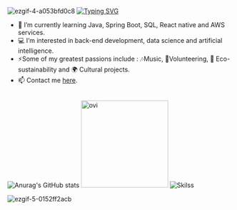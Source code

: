 ![ezgif-4-a053bfd0c8](https://github.com/MatheusJulioSantana/MatheusJulioSantana/assets/129356541/298274fe-89fb-4064-a94a-34e6554cc0be)
<a href="https://git.io/typing-svg"><img src="https://readme-typing-svg.demolab.com?font=Share+Tech+Mono&weight=200&size=80&pause=1000&color=7A9AD3&center=true&vCenter=true&random=false&width=2000&height=200&lines=Hi!+I'm+Matheus;Studying+Back-end+Dev;Glad+you+stopped+by!++%3A)" alt="Typing SVG" /></a>
- 🌱 I’m currently learning Java, Spring Boot, SQL, React native and AWS services.
- 💻 I’m interested in back-end development, data science and artificial intelligence.
- ⚡Some of my greatest passions include : 🎶Music, 🤝Volunteering, 🌱 Eco-sustainability and 🌍 Cultural projects.
- 📫 Contact me [here](https://www.linkedin.com/in/matheus-julio-santana-33ba07164/). <br> <br>

![Anurag's GitHub stats](https://github-readme-stats.vercel.app/api?username=MatheusJulioSantana&show_icons=true&theme=tokyonight)
<img src="https://github-readme-stats.vercel.app/api/top-langs?username=MatheusJulioSantana&show_icons=true&locale=en&layout=compact&theme=tokyonight" alt="ovi" height="195" />
![Skilss](https://github.com/MatheusJulioSantana/MatheusJulioSantana/assets/129356541/99996934-6b78-4a16-a95c-f00938f543d2)


![ezgif-5-0152ff2acb](https://github.com/MatheusJulioSantana/MatheusJulioSantana/assets/129356541/fada14c6-0fb4-4f64-9c93-5e7870f6e201)<br><br>


